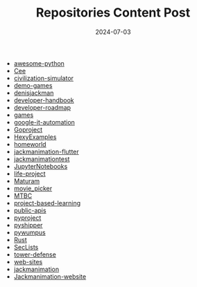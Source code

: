 ﻿---
layout: post
title: "Repositories Content Post"
date: 2024-07-03
---

* [awesome-python](https://github.com/denisjackman/awesome-python)
* [Cee](https://github.com/denisjackman/Cee)
* [civilization-simulator](https://github.com/denisjackman/civilization-simulator)
* [demo-games](https://github.com/denisjackman/demo-games)
* [denisjackman](https://github.com/denisjackman/denisjackman)
* [developer-handbook](https://github.com/denisjackman/developer-handbook)
* [developer-roadmap](https://github.com/denisjackman/developer-roadmap)
* [games](https://github.com/denisjackman/games)
* [google-it-automation](https://github.com/denisjackman/google-it-automation)
* [Goproject](https://github.com/denisjackman/Goproject)
* [HexyExamples](https://github.com/denisjackman/HexyExamples)
* [homeworld](https://github.com/denisjackman/homeworld)
* [jackmanimation-flutter](https://github.com/denisjackman/jackmanimation-flutter)
* [jackmanimationtest](https://github.com/denisjackman/jackmanimationtest)
* [JupyterNotebooks](https://github.com/denisjackman/JupyterNotebooks)
* [life-project](https://github.com/denisjackman/life-project)
* [Maturam](https://github.com/denisjackman/Maturam)
* [movie_picker](https://github.com/denisjackman/movie_picker)
* [MTBC](https://github.com/denisjackman/MTBC)
* [project-based-learning](https://github.com/denisjackman/project-based-learning)
* [public-apis](https://github.com/denisjackman/public-apis)
* [pyproject](https://github.com/denisjackman/pyproject)
* [pyshipper](https://github.com/denisjackman/pyshipper)
* [pywumpus](https://github.com/denisjackman/pywumpus)
* [Rust](https://github.com/denisjackman/Rust)
* [SecLists](https://github.com/denisjackman/SecLists)
* [tower-defense](https://github.com/denisjackman/tower-defense)
* [web-sites](https://github.com/denisjackman/web-sites)
* [jackmanimation](https://github.com/Jackmanimation/jackmanimation)
* [Jackmanimation-website](https://github.com/Jackmanimation/Jackmanimation-website)
